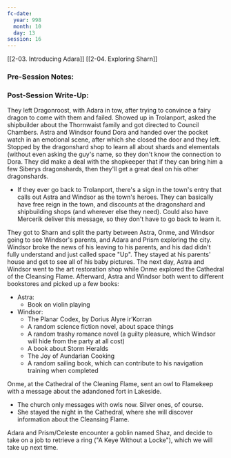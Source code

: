 ```yaml
---
fc-date:
  year: 998
  month: 10
  day: 13
session: 16
---
```

[[2-03. Introducing Adara]] [[2-04. Exploring Sharn]]

### Pre-Session Notes:


### Post-Session Write-Up:

They left Dragonroost, with Adara in tow, after trying to convince a fairy dragon to come with them and failed. Showed up in Trolanport, asked the shipbuilder about the Thornwaist family and got directed to Council Chambers. Astra and Windsor found Dora and handed over the pocket watch in an emotional scene, after which she closed the door and they left. Stopped by the dragonshard shop to learn all about shards and elementals (without even asking the guy's name, so they don't know the connection to Dora. They did make a deal with the shopkeeper that if they can bring him a few Siberys dragonshards, then they'll get a great deal on his other dragonshards.

* If they ever go back to Trolanport, there's a sign in the town's entry that calls out Astra and Windsor as the town's heroes. They can basically have free reign in the town, and discounts at the dragonshard and shipbuilding shops (and wherever else they need). Could also have Mercerik deliver this message, so they don't have to go back to learn it.

They got to Sharn and split the party between Astra, Onme, and Windsor going to see Windsor's parents, and Adara and Prism exploring the city. Windsor broke the news of his leaving to his parents, and his dad didn't fully understand and just called space "Up". They stayed at his parents' house and get to see all of his baby pictures. The next day, Astra and Windsor went to the art restoration shop while Onme explored the Cathedral of the Cleansing Flame. Afterward, Astra and Windsor both went to different bookstores and picked up a few books:

* Astra:
	* Book on violin playing
* Windsor:
	* The Planar Codex, by Dorius Alyre ir’Korran
	* A random science fiction novel, about space things
	* A random trashy romance novel (a guilty pleasure, which Windsor will hide from the party at all cost)
	* A book about Storm Heralds
	* The Joy of Aundarian Cooking
	* A random sailing book, which can contribute to his navigation training when completed

Onme, at the Cathedral of the Cleaning Flame, sent an owl to Flamekeep with a message about the adandoned fort in Lakeside.
* The church only messages with owls now. Silver ones, of course.
* She stayed the night in the Cathedral, where she will discover information about the Cleansing Flame.

Adara and Prism/Celeste encounter a goblin named Shaz, and decide to take on a job to retrieve a ring ("A Keye Without a Locke"), which we will take up next time.

